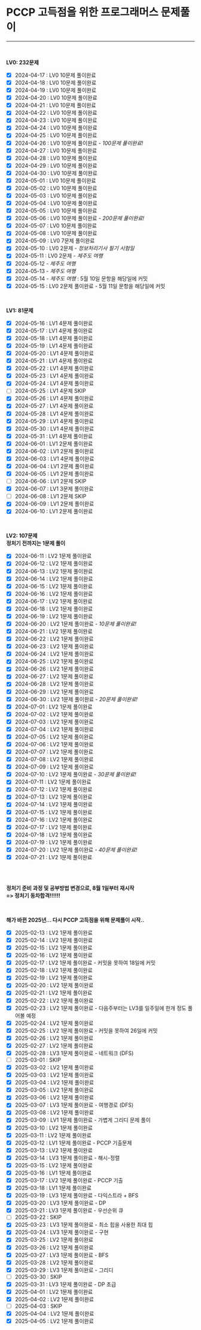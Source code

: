 # PCCP 고득점을 위한 프로그래머스 문제풀이

-----------------------------
<br>

**LV0: 232문제**
- [x]  2024-04-17 : LV0 10문제 풀이완료
- [x]  2024-04-18 : LV0 10문제 풀이완료
- [x]  2024-04-19 : LV0 10문제 풀이완료
- [x]  2024-04-20 : LV0 10문제 풀이완료
- [x]  2024-04-21 : LV0 10문제 풀이완료
- [x]  2024-04-22 : LV0 10문제 풀이완료
- [x]  2024-04-23 : LV0 10문제 풀이완료
- [x]  2024-04-24 : LV0 10문제 풀이완료
- [x]  2024-04-25 : LV0 10문제 풀이완료
- [x]  2024-04-26 : LV0 10문제 풀이완료 - *100문제 풀이완료!*
- [x]  2024-04-27 : LV0 10문제 풀이완료
- [x]  2024-04-28 : LV0 10문제 풀이완료
- [x]  2024-04-29 : LV0 10문제 풀이완료
- [x]  2024-04-30 : LV0 10문제 풀이완료
- [x]  2024-05-01 : LV0 10문제 풀이완료
- [x]  2024-05-02 : LV0 10문제 풀이완료
- [x]  2024-05-03 : LV0 10문제 풀이완료
- [x]  2024-05-04 : LV0 10문제 풀이완료
- [x]  2024-05-05 : LV0 10문제 풀이완료
- [x]  2024-05-06 : LV0 10문제 풀이완료 - *200문제 풀이완료!*
- [x]  2024-05-07 : LV0 10문제 풀이완료
- [x]  2024-05-08 : LV0 10문제 풀이완료
- [x]  2024-05-09 : LV0 7문제 풀이완료
- [x]  2024-05-10 : LV0 2문제 - *정보처리기사 필기 시험일*
- [x]  2024-05-11 : LV0 2문제 - *제주도 여행*
- [x]  2024-05-12 - *제주도 여행*
- [x]  2024-05-13 - *제주도 여행*
- [x]  2024-05-14 - *제주도 여행* : 5월 10일 문항을 해당일에 커밋
- [x]  2024-05-15 : LV0 2문제 풀이완료 - 5월 11일 문항을 해당일에 커밋
<br>

**LV1: 81문제**
- [x]  2024-05-16 : LV1 4문제 풀이완료
- [x]  2024-05-17 : LV1 4문제 풀이완료
- [x]  2024-05-18 : LV1 4문제 풀이완료
- [x]  2024-05-19 : LV1 4문제 풀이완료
- [x]  2024-05-20 : LV1 4문제 풀이완료
- [x]  2024-05-21 : LV1 4문제 풀이완료
- [x]  2024-05-22 : LV1 4문제 풀이완료
- [x]  2024-05-23 : LV1 4문제 풀이완료
- [x]  2024-05-24 : LV1 4문제 풀이완료
- [ ]  2024-05-25 : LV1 4문제 SKIP
- [x]  2024-05-26 : LV1 4문제 풀이완료
- [x]  2024-05-27 : LV1 4문제 풀이완료
- [x]  2024-05-28 : LV1 4문제 풀이완료
- [x]  2024-05-29 : LV1 4문제 풀이완료
- [x]  2024-05-30 : LV1 4문제 풀이완료
- [x]  2024-05-31 : LV1 4문제 풀이완료
- [x]  2024-06-01 : LV1 2문제 풀이완료
- [x]  2024-06-02 : LV1 2문제 풀이완료
- [x]  2024-06-03 : LV1 4문제 풀이완료
- [x]  2024-06-04 : LV1 2문제 풀이완료
- [x]  2024-06-05 : LV1 2문제 풀이완료
- [ ]  2024-06-06 : LV1 2문제 SKIP
- [x]  2024-06-07 : LV1 3문제 풀이완료
- [ ]  2024-06-08 : LV1 2문제 SKIP
- [x]  2024-06-09 : LV1 2문제 풀이완료
- [x]  2024-06-10 : LV1 2문제 풀이완료
<br>

**LV2: 107문제**
<br>
**정처기 전까지는 1문제 풀이**
- [x]  2024-06-11 : LV2 1문제 풀이완료
- [x]  2024-06-12 : LV2 1문제 풀이완료
- [x]  2024-06-13 : LV2 1문제 풀이완료
- [x]  2024-06-14 : LV2 1문제 풀이완료
- [x]  2024-06-15 : LV2 1문제 풀이완료
- [x]  2024-06-16 : LV2 1문제 풀이완료
- [x]  2024-06-17 : LV2 1문제 풀이완료
- [x]  2024-06-18 : LV2 1문제 풀이완료
- [x]  2024-06-19 : LV2 1문제 풀이완료
- [x]  2024-06-20 : LV2 1문제 풀이완료 - *10문제 풀이완료!*
- [x]  2024-06-21 : LV2 1문제 풀이완료
- [x]  2024-06-22 : LV2 1문제 풀이완료
- [x]  2024-06-23 : LV2 1문제 풀이완료
- [x]  2024-06-24 : LV2 1문제 풀이완료
- [x]  2024-06-25 : LV2 1문제 풀이완료
- [x]  2024-06-26 : LV2 1문제 풀이완료
- [x]  2024-06-27 : LV2 1문제 풀이완료
- [x]  2024-06-28 : LV2 1문제 풀이완료
- [x]  2024-06-29 : LV2 1문제 풀이완료
- [x]  2024-06-30 : LV2 1문제 풀이완료 - *20문제 풀이완료!*
- [x]  2024-07-01 : LV2 1문제 풀이완료
- [x]  2024-07-02 : LV2 1문제 풀이완료
- [x]  2024-07-03 : LV2 1문제 풀이완료
- [x]  2024-07-04 : LV2 1문제 풀이완료
- [x]  2024-07-05 : LV2 1문제 풀이완료
- [x]  2024-07-06 : LV2 1문제 풀이완료
- [x]  2024-07-07 : LV2 1문제 풀이완료
- [x]  2024-07-08 : LV2 1문제 풀이완료
- [x]  2024-07-09 : LV2 1문제 풀이완료
- [x]  2024-07-10 : LV2 1문제 풀이완료 - *30문제 풀이완료!*
- [x]  2024-07-11 : LV2 1문제 풀이완료
- [x]  2024-07-12 : LV2 1문제 풀이완료
- [x]  2024-07-13 : LV2 1문제 풀이완료
- [x]  2024-07-14 : LV2 1문제 풀이완료
- [x]  2024-07-15 : LV2 1문제 풀이완료
- [x]  2024-07-16 : LV2 1문제 풀이완료
- [x]  2024-07-17 : LV2 1문제 풀이완료
- [x]  2024-07-18 : LV2 1문제 풀이완료
- [x]  2024-07-19 : LV2 1문제 풀이완료
- [x]  2024-07-20 : LV2 1문제 풀이완료 - *40문제 풀이완료!*
- [X]  2024-07-21 : LV2 1문제 풀이완료
<br>
<br>

**정처기 준비 과정 및 공부방법 변경으로, 8월 1일부터 재시작**
<br>
**=> 정처기 동차합격!!!!!!**

<br>

**해가 바뀐 2025년... 다시 PCCP 고득점을 위해 문제풀이 시작..**
<br>
- [X]  2025-02-13 : LV2 1문제 풀이완료
- [X]  2025-02-14 : LV2 1문제 풀이완료
- [X]  2025-02-15 : LV2 1문제 풀이완료
- [X]  2025-02-16 : LV2 1문제 풀이완료
- [X]  2025-02-17 : LV2 1문제 풀이완료 - 커밋을 못하여 18일에 커밋
- [X]  2025-02-18 : LV2 1문제 풀이완료
- [X]  2025-02-19 : LV2 1문제 풀이완료
- [X]  2025-02-20 : LV2 1문제 풀이완료
- [X]  2025-02-21 : LV2 1문제 풀이완료
- [X]  2025-02-22 : LV2 1문제 풀이완료
- [X]  2025-02-23 : LV2 1문제 풀이완료 - 다음주부터는 LV3를 일주일에 한개 정도 풀어볼 예정
- [X]  2025-02-24 : LV2 1문제 풀이완료
- [X]  2025-02-25 : LV2 1문제 풀이완료 - 커밋을 못하여 26일에 커밋
- [X]  2025-02-26 : LV2 1문제 풀이완료
- [X]  2025-02-27 : LV2 1문제 풀이완료
- [X]  2025-02-28 : LV3 1문제 풀이완료 - 네트워크 (DFS)
- [ ]  2025-03-01 : SKIP
- [X]  2025-03-02 : LV2 1문제 풀이완료
- [X]  2025-03-03 : LV2 1문제 풀이완료
- [X]  2025-03-04 : LV2 1문제 풀이완료
- [X]  2025-03-05 : LV2 1문제 풀이완료
- [X]  2025-03-06 : LV2 1문제 풀이완료
- [X]  2025-03-07 : LV3 1문제 풀이완료 - 여행경로 (DFS)
- [X]  2025-03-08 : LV2 1문제 풀이완료
- [X]  2025-03-09 : LV1 1문제 풀이완료 - 가볍게 그리디 문제 풀이
- [X]  2025-03-10 : LV2 1문제 풀이완료
- [X]  2025-03-11 : LV2 1문제 풀이완료
- [X]  2025-03-12 : LV1 1문제 풀이완료 - PCCP 기출문제
- [X]  2025-03-13 : LV2 1문제 풀이완료
- [X]  2025-03-14 : LV3 1문제 풀이완료 - 해시-정렬
- [X]  2025-03-15 : LV2 1문제 풀이완료
- [X]  2025-03-16 : LV1 1문제 풀이완료
- [X]  2025-03-17 : LV2 1문제 풀이완료 - PCCP 기출
- [X]  2025-03-18 : LV1 1문제 풀이완료
- [X]  2025-03-19 : LV3 1문제 풀이완료 - 다익스트라 + BFS
- [X]  2025-03-20 : LV3 1문제 풀이완료 - DP
- [X]  2025-03-21 : LV3 1문제 풀이완료 - 우선순위 큐
- [ ]  2025-03-22 : SKIP
- [X]  2025-03-23 : LV3 1문제 풀이완료 - 최소 힙을 사용한 최대 힙
- [X]  2025-03-24 : LV3 1문제 풀이완료 - 구현
- [X]  2025-03-25 : LV2 1문제 풀이완료
- [X]  2025-03-26 : LV2 1문제 풀이완료
- [X]  2025-03-27 : LV3 1문제 풀이완료 - BFS
- [X]  2025-03-28 : LV2 1문제 풀이완료
- [X]  2025-03-29 : LV3 1문제 풀이완료 - 그리디
- [ ]  2025-03-30 : SKIP
- [X]  2025-03-31 : LV3 1문제 풀이완료 - DP 초급
- [X]  2025-04-01 : LV2 1문제 풀이완료
- [X]  2025-04-02 : LV2 1문제 풀이완료
- [ ]  2025-04-03 : SKIP
- [X]  2025-04-04 : LV2 1문제 풀이완료
- [X]  2025-04-05 : LV2 1문제 풀이완료